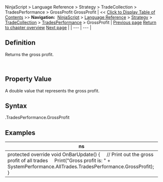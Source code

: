 ﻿
NinjaScript > Language Reference > Strategy > TradeCollection > TradesPerformance > GrossProfit
GrossProfit
| << [Click to Display Table of Contents](grossprofit.md) >> **Navigation:**     [NinjaScript](ninjascript-1.md) > [Language Reference](language_reference_wip-1.md) > [Strategy](strategy-1.md) > [TradeCollection](tradecollection-1.md) > [TradesPerformance](tradesperformance-1.md) > GrossProfit | [Previous page](grossloss-1.md) [Return to chapter overview](tradesperformance-1.md) [Next page](longestflatperiod-1.md) |
| --- | --- |
## Definition
Returns the gross profit.  

 
## Property Value
A double value that represents the gross profit.
 
## Syntax
<TradeCollection>.TradesPerformance.GrossProfit

## 
## Examples
| ns |
| --- |
| protected override void OnBarUpdate() {      // Print out the gross profit of all trades      Print("Gross profit is: " + SystemPerformance.AllTrades.TradesPerformance.GrossProfit); } |

